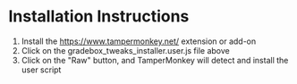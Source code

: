 # Installation Instructions
1. Install the https://www.tampermonkey.net/ extension or add-on
2. Click on the gradebox_tweaks_installer.user.js file above
3. Click on the "Raw" button, and TamperMonkey will detect and install the user script
